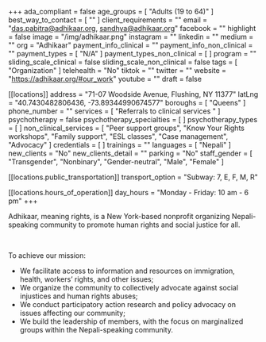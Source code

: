 +++
ada_compliant = false
age_groups = [ "Adults (19 to 64)" ]
best_way_to_contact = [ "" ]
client_requirements = ""
email = "das.pabitra@adhikaar.org, sandhya@adhikaar.org"
facebook = ""
highlight = false
image = "/img/adhikaar.png"
instagram = ""
linkedin = ""
medium = ""
org = "Adhikaar"
payment_info_clinical = ""
payment_info_non_clinical = ""
payment_types = [ "N/A" ]
payment_types_non_clinical = [ ]
program = ""
sliding_scale_clinical = false
sliding_scale_non_clinical = false
tags = [ "Organization" ]
telehealth = "No"
tiktok = ""
twitter = ""
website = "https://adhikaar.org/#our_work"
youtube = ""
draft = false

[[locations]]
address = "71-07 Woodside Avenue, Flushing, NY 11377"
latLng = "40.7430482806436, -73.89344990674577"
boroughs = [ "Queens" ]
phone_number = ""
services = [ "Referrals to clinical services " ]
psychotherapy = false
psychotherapy_specialties = [ ]
psychotherapy_types = [ ]
non_clinical_services = [
  "Peer support groups",
  "Know Your Rights workshops",
  "Family support",
  "ESL classes",
  "Case management",
  "Advocacy"
]
credentials = [ ]
trainings = ""
languages = [ "Nepali" ]
new_clients = "No"
new_clients_detail = ""
parking = "No"
staff_gender = [
  "Transgender",
  "Nonbinary",
  "Gender-neutral",
  "Male",
  "Female"
]

  [[locations.public_transportation]]
  transport_option = "Subway: 7, E, F, M, R"

  [[locations.hours_of_operation]]
  day_hours = "Monday - Friday: 10 am - 6 pm"
+++

Adhikaar, meaning rights, is a New York-based nonprofit organizing Nepali-speaking community to promote human rights and social justice for all.

<br>

To achieve our mission:

* We facilitate access to information and resources on immigration, health, workers’ rights, and other issues;
* We organize the community to collectively advocate against social injustices and human rights abuses;
* We conduct participatory action research and policy advocacy on issues affecting our community;
* We build the leadership of members, with the focus on marginalized groups within the Nepali-speaking community.
